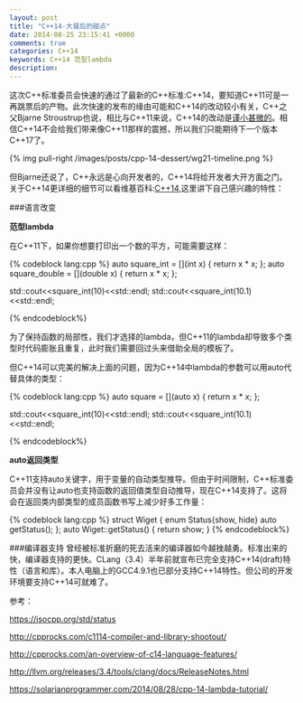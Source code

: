 ```yaml
---
layout: post
title: "C++14-大餐后的甜点"
date: 2014-08-25 23:15:41 +0000
comments: true
categories: C++14
keywords: C++14 范型lambda
description: 
---
```


这次C++标准委员会快速的通过了最新的C++标准:C++14，要知道C++11可是一再跳票后的产物。此次快速的发布的缘由可能和C++14的改动较小有关，C++之父Bjarne Stroustrup也说，相比与C++11来说，C++14的改动是[谨小甚微的][1]。相信C++14不会给我们带来像C++11那样的震撼，所以我们只能期待下一个版本C++17了。

{% img pull-right /images/posts/cpp-14-dessert/wg21-timeline.png %}


但Bjarne还说了，C++永远是心向开发者的，C++14将给开发者大开方面之门。关于C++14更详细的细节可以看维基百科:[C++14][2],这里讲下自己感兴趣的特性：

###语言改变

**范型lambda**

在C++11下，如果你想要打印出一个数的平方，可能需要这样：

{% codeblock lang:cpp %}
auto square_int = [](int x) { return x * x; };
auto square_double = [](double x) { return x * x; };

std::cout<<square_int(10)<<std::endl;
std::cout<<square_int(10.1)<<std::endl;

{% endcodeblock%}

为了保持函数的局部性，我们才选择的lambda，但C++11的lambda却导致多个类型时代码膨胀且重复，此时我们需要回过头来借助全局的模板了。

但C++14可以完美的解决上面的问题，因为C++14中lambda的参数可以用auto代替具体的类型：

{% codeblock lang:cpp %}
auto square = [](auto x) { return x * x; };

std::cout<<square_int(10)<<std::endl;
std::cout<<square_int(10.1)<<std::endl;

{% endcodeblock%}

**auto返回类型**

C++11支持auto关键字，用于变量的自动类型推导。但由于时间限制，C++标准委员会并没有让auto也支持函数的返回值类型自动推导，现在C++14支持了。这将会在返回类内部类型的成员函数书写上减少好多工作量：

{% codeblock lang:cpp %}
struct Wiget 
{
  enum Status{show, hide}
  auto getStatus(); 
};
auto Wiget::getStatus() { return show; }
{% endcodeblock%}



###编译器支持
曾经被标准折磨的死去活来的编译器如今越挫越勇。标准出来的快，编译器支持的更快。CLang（3.4）半年前就宣布已完全支持C++14(draft)特性（语言和库）。本人电脑上的GCC4.9.1也已部分支持C++14特性。但公司的开发环境要支持C++14可就难了。

参考：

https://isocpp.org/std/status

http://cpprocks.com/c1114-compiler-and-library-shootout/

http://cpprocks.com/an-overview-of-c14-language-features/

http://llvm.org/releases/3.4/tools/clang/docs/ReleaseNotes.html

https://solarianprogrammer.com/2014/08/28/cpp-14-lambda-tutorial/

[1]:http://electronicdesign.com/dev-tools/bjarne-stroustrup-talks-about-c14
[2]:http://en.wikipedia.org/wiki/C%2B%2B14
[3]:/blog/2013/08/11/lambda-closures/
